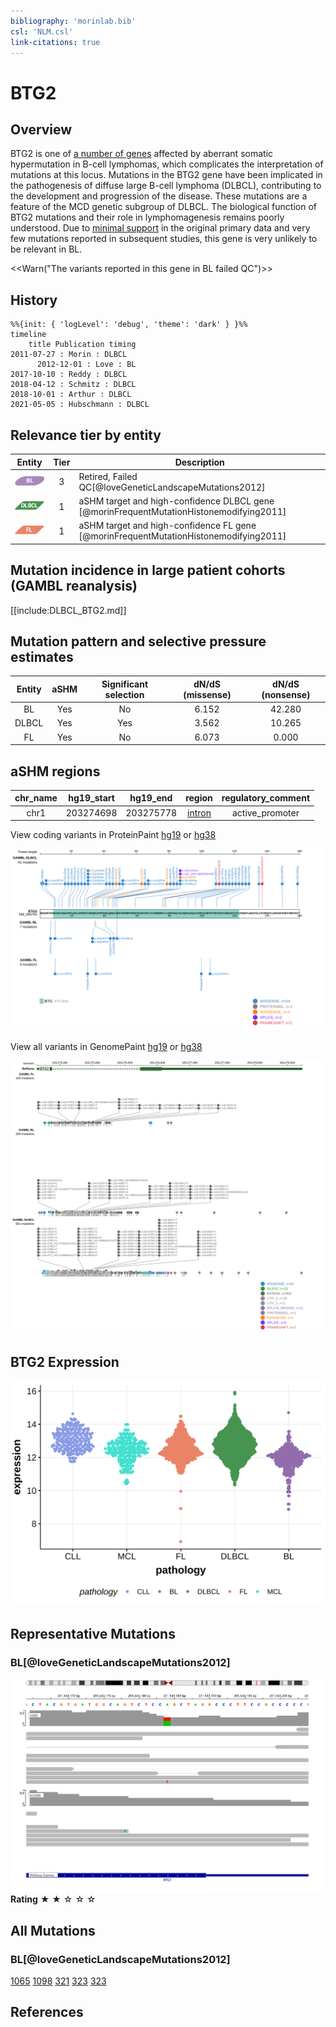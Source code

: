 ```yaml
---
bibliography: 'morinlab.bib'
csl: 'NLM.csl'
link-citations: true
---
```

# BTG2

## Overview
BTG2 is one of [a number of genes](https://github.com/morinlab/LLMPP/wiki/ashm) affected by aberrant somatic hypermutation in B-cell lymphomas, which complicates the interpretation of mutations at this locus. Mutations in the BTG2 gene have been implicated in the pathogenesis of diffuse large B-cell lymphoma (DLBCL), contributing to the development and progression of the disease. These mutations are a feature of the MCD genetic subgroup of DLBCL. The biological function of BTG2 mutations and their role in lymphomagenesis remains poorly understood. Due to [minimal support](BTG2#representative-mutations) in the original primary data and very few mutations reported in subsequent studies, this gene is very unlikely to be relevant in BL. 

<<Warn("The variants reported in this gene in BL failed QC")>>

## History

```mermaid
%%{init: { 'logLevel': 'debug', 'theme': 'dark' } }%%
timeline
    title Publication timing
2011-07-27 : Morin : DLBCL
      2012-12-01 : Love : BL
2017-10-10 : Reddy : DLBCL
2018-04-12 : Schmitz : DLBCL
2018-10-01 : Arthur : DLBCL
2021-05-05 : Hubschmann : DLBCL
```

## Relevance tier by entity

|Entity|Tier|Description                           |
|:------:|:----:|--------------------------------------|
|![BL](images/icons/BL_tier2.png)    |3 | Retired, Failed QC[@loveGeneticLandscapeMutations2012]|
|![DLBCL](images/icons/DLBCL_tier1.png) |1 | aSHM target and high-confidence DLBCL gene            [@morinFrequentMutationHistonemodifying2011]|
|![FL](images/icons/FL_tier1.png)    |1 | aSHM target and high-confidence FL gene               [@morinFrequentMutationHistonemodifying2011]|

## Mutation incidence in large patient cohorts (GAMBL reanalysis)

[[include:DLBCL_BTG2.md]]

## Mutation pattern and selective pressure estimates

|Entity|aSHM|Significant selection|dN/dS (missense)|dN/dS (nonsense)|
|:------:|:----:|:---------------------:|:----------------:|:----------------:|
|BL    |Yes |No                   |6.152           |42.280          |
|DLBCL |Yes |Yes                  |3.562           |10.265          |
|FL    |Yes |No                   |6.073           | 0.000          |

## aSHM regions

|chr_name|hg19_start|hg19_end |region                                                                                        |regulatory_comment|
|:--------:|:----------:|:---------:|:----------------------------------------------------------------------------------------------:|:------------------:|
|chr1    |203274698 |203275778|[intron](https://genome.ucsc.edu/s/rdmorin/GAMBL%20hg19?position=chr1%3A203274698%2D203275778)|active_promoter   |



View coding variants in ProteinPaint [hg19](https://morinlab.github.io/LLMPP/GAMBL/BTG2_protein.html)  or [hg38](https://morinlab.github.io/LLMPP/GAMBL/BTG2_protein_hg38.html)

![](images/proteinpaint/BTG2_NM_006763.svg)

View all variants in GenomePaint [hg19](https://morinlab.github.io/LLMPP/GAMBL/BTG2.html)  or [hg38](https://morinlab.github.io/LLMPP/GAMBL/BTG2_hg38.html)

![](images/proteinpaint/BTG2.svg)

## BTG2 Expression
![](images/gene_expression/BTG2_by_pathology.svg)

## Representative Mutations

### BL[@loveGeneticLandscapeMutations2012]

![](primary/Love_BTG2.svg)
**Rating**
&starf; &starf; &star; &star; &star;

## All Mutations

### BL[@loveGeneticLandscapeMutations2012]

[1065](https://www.bcgsc.ca/downloads/morinlab/GAMBL/Love/1065_reports.html)
[1098](https://www.bcgsc.ca/downloads/morinlab/GAMBL/Love/1098_reports.html)
[321](https://www.bcgsc.ca/downloads/morinlab/GAMBL/Love/321_reports.html)
[323](https://www.bcgsc.ca/downloads/morinlab/GAMBL/Love/323_reports.html)
[323](https://www.bcgsc.ca/downloads/morinlab/GAMBL/Love/323_reports.html)

## References

<!-- ORIGIN: morinFrequentMutationHistonemodifying2011 -->
<!-- DLBCL: morinFrequentMutationHistonemodifying2011 -->
<!-- BL: loveGeneticLandscapeMutations2012 -->
<!-- FL: morinFrequentMutationHistonemodifying2011 -->
